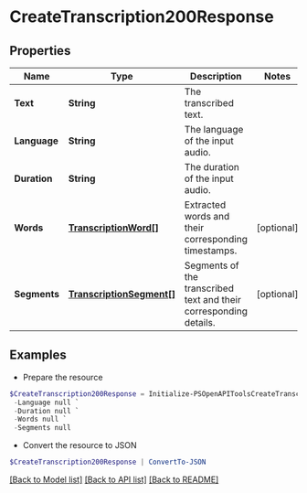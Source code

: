 # CreateTranscription200Response
## Properties

Name | Type | Description | Notes
------------ | ------------- | ------------- | -------------
**Text** | **String** | The transcribed text. | 
**Language** | **String** | The language of the input audio. | 
**Duration** | **String** | The duration of the input audio. | 
**Words** | [**TranscriptionWord[]**](TranscriptionWord.md) | Extracted words and their corresponding timestamps. | [optional] 
**Segments** | [**TranscriptionSegment[]**](TranscriptionSegment.md) | Segments of the transcribed text and their corresponding details. | [optional] 

## Examples

- Prepare the resource
```powershell
$CreateTranscription200Response = Initialize-PSOpenAPIToolsCreateTranscription200Response  -Text null `
 -Language null `
 -Duration null `
 -Words null `
 -Segments null
```

- Convert the resource to JSON
```powershell
$CreateTranscription200Response | ConvertTo-JSON
```

[[Back to Model list]](../README.md#documentation-for-models) [[Back to API list]](../README.md#documentation-for-api-endpoints) [[Back to README]](../README.md)

